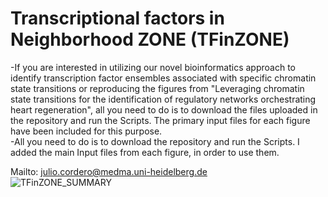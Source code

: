 #  **Transcriptional factors in Neighborhood ZONE (TFinZONE)**
-If you are interested in utilizing our novel bioinformatics approach to identify transcription factor ensembles associated with specific chromatin state transitions or reproducing the figures from "Leveraging chromatin state transitions for the identification of regulatory networks orchestrating heart regeneration", all you need to do is to download the files uploaded in the repository and run the Scripts. The primary input files for each figure have been included for this purpose.<br />
-All you need to do is to download the repository and run the Scripts. I added the main Input files from each figure, in order to use them.

Mailto: julio.cordero@medma.uni-heidelberg.de<br />
![TFinZONE_SUMMARY](https://github.com/jcorder316/01TFinZONE/assets/48988005/32cfec0b-1e16-4434-8768-83da942a833d)
